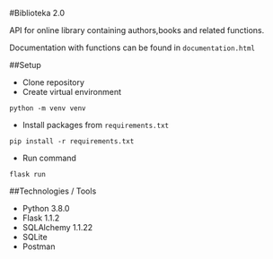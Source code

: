 #Biblioteka 2.0

API for online library containing authors,books and related functions.

Documentation with functions can be found in `documentation.html`

##Setup

- Clone repository
- Create virtual environment
```
python -m venv venv
```
- Install packages from `requirements.txt`
```
pip install -r requirements.txt
```
- Run command
```
flask run
```

##Technologies / Tools
- Python 3.8.0
- Flask 1.1.2
- SQLAlchemy 1.1.22
- SQLite
- Postman


